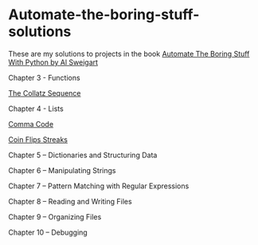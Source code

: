 # Automate-the-boring-stuff-solutions

These are my solutions to projects in the book [Automate The Boring Stuff With Python by Al Sweigart](https://automatetheboringstuff.com/#toc)

Chapter 3 - Functions

   [The Collatz Sequence](https://github.com/clementrr/Automate-the-boring-stuff-solutions/blob/master/collatz-sequence.ipynb)

Chapter 4 - Lists

   [Comma Code](https://github.com/clementrr/Automate-the-boring-stuff-solutions/blob/master/comma-code.ipynb)
   
   [Coin Flips Streaks](https://github.com/clementrr/Automate-the-boring-stuff-solutions/blob/master/coin-flip-streaks.ipynb)
    

Chapter 5 – Dictionaries and Structuring Data



Chapter 6 – Manipulating Strings



Chapter 7 – Pattern Matching with Regular Expressions



Chapter 8 – Reading and Writing Files



Chapter 9 – Organizing Files



Chapter 10 – Debugging

